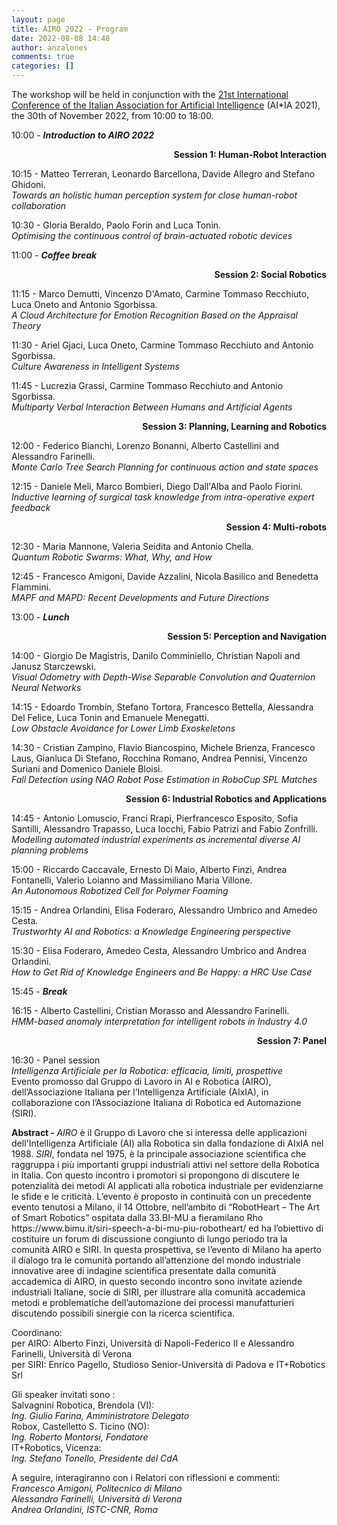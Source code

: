 ```yaml
---
layout: page
title: AIRO 2022 - Program
date: 2022-08-08 14:48
author: anzalones
comments: true
categories: []
---
```

<!-- wp:paragraph -->
<p>The workshop will be held  in conjunction with the&nbsp;<a rel="noreferrer noopener" href="https://aixia2022.uniud.it/" target="_blank">21st International Conference of the Italian Association for Artificial Intelligence</a>&nbsp;(AI*IA 2021), the 30th of November 2022, from 10:00 to 18:00.<br></p>
<!-- /wp:paragraph -->

<!-- wp:paragraph -->
<p>10:00 - <strong><em>Introduction&nbsp;to&nbsp;AIRO&nbsp;2022&nbsp;</em></strong></p>
<!-- /wp:paragraph -->

<!-- wp:paragraph {"align":"right"} -->
<p style="text-align:right"><strong>Session 1: Human-Robot Interaction</strong></p>
<!-- /wp:paragraph -->

<!-- wp:paragraph -->
<p>10:15 - Matteo Terreran, Leonardo Barcellona, Davide Allegro and Stefano Ghidoni.<br><em> Towards an holistic human perception system for close human-robot collaboration</em></p>
<!-- /wp:paragraph -->

<!-- wp:paragraph -->
<p>10:30 - Gloria Beraldo, Paolo Forin and Luca Tonin.<br><em> Optimising the continuous control of brain-actuated robotic devices</em></p>
<!-- /wp:paragraph -->

<!-- wp:paragraph -->
<p>11:00 - <strong><em>Coffee break</em></strong></p>
<!-- /wp:paragraph -->

<!-- wp:paragraph {"align":"right"} -->
<p style="text-align:right"><strong>Session 2: Social Robotics</strong></p>
<!-- /wp:paragraph -->

<!-- wp:paragraph -->
<p>11:15 - Marco Demutti, Vincenzo D'Amato, Carmine Tommaso Recchiuto, Luca Oneto and Antonio Sgorbissa.<br><em> A Cloud Architecture for Emotion Recognition Based on the Appraisal Theory</em></p>
<!-- /wp:paragraph -->

<!-- wp:paragraph -->
<p>11:30 - Ariel Gjaci, Luca Oneto, Carmine Tommaso Recchiuto and Antonio Sgorbissa.<br><em> Culture Awareness in Intelligent Systems</em></p>
<!-- /wp:paragraph -->

<!-- wp:paragraph -->
<p>11:45 - Lucrezia Grassi, Carmine Tommaso Recchiuto and Antonio Sgorbissa.<br><em> Multiparty Verbal Interaction Between Humans and Artificial Agents</em></p>
<!-- /wp:paragraph -->

<!-- wp:paragraph {"align":"right"} -->
<p style="text-align:right"><strong>Session 3: Planning, Learning and Robotics</strong></p>
<!-- /wp:paragraph -->

<!-- wp:paragraph -->
<p>12:00 - Federico Bianchi, Lorenzo Bonanni, Alberto Castellini and Alessandro Farinelli.<br><em> Monte Carlo Tree Search Planning for continuous action and state spaces</em></p>
<!-- /wp:paragraph -->

<!-- wp:paragraph -->
<p>12:15 - Daniele Meli, Marco Bombieri, Diego Dall'Alba and Paolo Fiorini.<br><em> Inductive learning of surgical task knowledge from intra-operative expert feedback</em></p>
<!-- /wp:paragraph -->

<!-- wp:paragraph {"align":"right"} -->
<p style="text-align:right"><strong>Session 4: Multi-robots</strong></p>
<!-- /wp:paragraph -->

<!-- wp:paragraph -->
<p>12:30 - Maria Mannone, Valeria Seidita and Antonio Chella.<br><em> Quantum Robotic Swarms: What, Why, and How</em></p>
<!-- /wp:paragraph -->

<!-- wp:paragraph -->
<p>12:45 - Francesco Amigoni, Davide Azzalini, Nicola Basilico and Benedetta Flammini.<br><em> MAPF and MAPD: Recent Developments and Future Directions</em></p>
<!-- /wp:paragraph -->

<!-- wp:paragraph -->
<p>13:00 - <strong><em>Lunch</em></strong></p>
<!-- /wp:paragraph -->

<!-- wp:paragraph {"align":"right"} -->
<p style="text-align:right"><strong>Session 5: Perception and Navigation</strong></p>
<!-- /wp:paragraph -->

<!-- wp:paragraph -->
<p>14:00 - Giorgio De Magistris, Danilo Comminiello, Christian Napoli and Janusz Starczewski.<br><em> Visual Odometry with Depth-Wise Separable Convolution and Quaternion Neural Networks</em></p>
<!-- /wp:paragraph -->

<!-- wp:paragraph -->
<p>14:15 - Edoardo Trombin, Stefano Tortora, Francesco Bettella, Alessandra Del Felice, Luca Tonin and Emanuele Menegatti.<br><em> Low Obstacle Avoidance for Lower Limb Exoskeletons</em></p>
<!-- /wp:paragraph -->

<!-- wp:paragraph -->
<p>14:30 - Cristian Zampino, Flavio Biancospino, Michele Brienza, Francesco Laus, Gianluca Di Stefano, Rocchina Romano, Andrea Pennisi, Vincenzo Suriani and Domenico Daniele Bloisi.<br><em> Fall Detection using NAO Robot Pose Estimation in RoboCup SPL Matches</em></p>
<!-- /wp:paragraph -->

<!-- wp:paragraph {"align":"right"} -->
<p style="text-align:right"><strong>Session 6: Industrial Robotics and Applications</strong></p>
<!-- /wp:paragraph -->

<!-- wp:paragraph -->
<p>14:45 - Antonio Lomuscio, Franci Rrapi, Pierfrancesco Esposito, Sofia Santilli, Alessandro Trapasso, Luca Iocchi, Fabio Patrizi and Fabio Zonfrilli.<br><em> Modelling automated industrial experiments as incremental diverse AI planning problems</em></p>
<!-- /wp:paragraph -->

<!-- wp:paragraph -->
<p>15:00 - Riccardo Caccavale, Ernesto Di Maio, Alberto Finzi, Andrea Fontanelli, Valerio Loianno and Massimiliano Maria Villone.<br><em> An Autonomous Robotized Cell for Polymer Foaming</em></p>
<!-- /wp:paragraph -->

<!-- wp:paragraph -->
<p>15:15 - Andrea Orlandini, Elisa Foderaro, Alessandro Umbrico and Amedeo Cesta.<br><em> Trustworhty AI and Robotics: a Knowledge Engineering perspective</em></p>
<!-- /wp:paragraph -->

<!-- wp:paragraph -->
<p>15:30 - Elisa Foderaro, Amedeo Cesta, Alessandro Umbrico and Andrea Orlandini.<br><em> How to Get Rid of Knowledge Engineers and Be Happy: a HRC Use Case</em></p>
<!-- /wp:paragraph -->

<!-- wp:paragraph -->
<p>15:45 - <strong><em>Break</em></strong></p>
<!-- /wp:paragraph -->

<!-- wp:paragraph -->
<p>16:15 - Alberto Castellini, Cristian Morasso and Alessandro Farinelli.<br><em> HMM-based anomaly interpretation for intelligent robots in Industry 4.0</em></p>
<!-- /wp:paragraph -->

<!-- wp:paragraph {"align":"right"} -->
<p style="text-align:right"><strong>Session 7: Panel</strong></p>
<!-- /wp:paragraph -->

<!-- wp:paragraph -->
<p>16:30 - Panel session<br> <em>Intelligenza Artificiale per la Robotica: efficacia, limiti, prospettive</em><br>Evento promosso dal Gruppo di Lavoro in AI e Robotica (AIRO), dell’Associazione Italiana per l’Intelligenza Artificiale (AIxIA), in collaborazione con l’Associazione Italiana di Robotica ed Automazione (SIRI). </p>
<!-- /wp:paragraph -->

<!-- wp:paragraph -->
<p><strong>Abstract - </strong><em>AIRO </em>è il Gruppo di Lavoro che si interessa delle applicazioni dell'Intelligenza Artificiale (AI) alla Robotica sin dalla fondazione di AIxIA nel 1988. <em>SIRI</em>, fondata nel 1975, è la principale associazione scientifica che raggruppa i più importanti gruppi industriali attivi nel settore della Robotica in Italia. Con questo incontro i promotori si propongono di discutere le potenzialità dei metodi AI applicati alla robotica industriale per evidenziarne le sfide e le criticità. L’evento è proposto in continuità con un precedente evento tenutosi a Milano, il 14 Ottobre, nell’ambito di “RobotHeart – The Art of Smart Robotics” ospitata dalla 33.BI-MU a fieramilano Rho https://www.bimu.it/siri-speech-a-bi-mu-piu-robotheart/ ed ha l’obiettivo di costituire un forum di discussione congiunto di lungo periodo tra la comunità AIRO e SIRI. In questa prospettiva, se l’evento di Milano ha aperto il dialogo tra le comunità portando all’attenzione del mondo industriale innovative aree di indagine scientifica presentate dalla comunità accademica di AIRO, in questo secondo incontro sono invitate aziende industriali Italiane, socie di SIRI, per illustrare alla comunità accademica metodi e problematiche dell’automazione dei processi manufatturieri discutendo possibili sinergie con la ricerca scientifica.</p>
<!-- /wp:paragraph -->

<!-- wp:paragraph -->
<p>Coordinano:<br>  per AIRO: Alberto Finzi, Università di Napoli-Federico II e Alessandro Farinelli, Università di Verona<br>  per SIRI: Enrico Pagello, Studioso Senior-Università di Padova e IT+Robotics Srl</p>
<!-- /wp:paragraph -->

<!-- wp:paragraph -->
<p>Gli speaker invitati sono :<br>Salvagnini Robotica, Brendola (VI):<br><em>  Ing. Giulio Farina, Amministratore Delegato<br></em> Robox, Castelletto S. Ticino (NO):<br><em>    Ing. Roberto Montorsi, Fondatore<br></em> IT+Robotics, Vicenza:<br><em>    Ing. Stefano Tonello, Presidente del CdA</em></p>
<!-- /wp:paragraph -->

<!-- wp:paragraph -->
<p>A seguire, interagiranno con i Relatori con riflessioni e commenti:<br><em> Francesco Amigoni, Politecnico di Milano<br> Alessandro Farinelli, Università di Verona<br> Andrea Orlandini, ISTC-CNR, Roma</em></p>
<!-- /wp:paragraph -->
